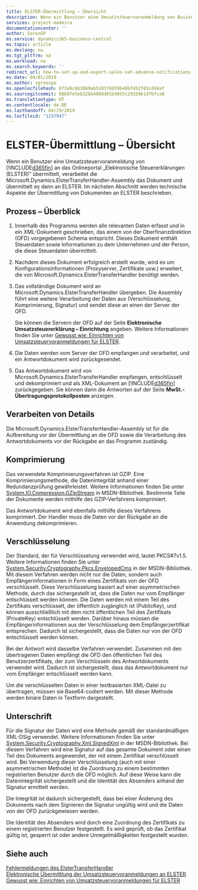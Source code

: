 ```yaml
---
title: ELSTER-Übermittlung – Übersicht
description: Wenn ein Benutzer eine Umsatzsteuervoranmeldung von Business Central an das Onlineportal „Elektronische Steuererklärungen (ELSTER)” übermittelt, verarbeitet die Microsoft.Dynamics.ElsterTransferHandler-Assembly das Dokument und übermittelt es dann an ELSTER.
services: project-madeira
documentationcenter: ''
author: SorenGP
ms.service: dynamics365-business-central
ms.topic: article
ms.devlang: na
ms.tgt_pltfrm: na
ms.workload: na
ms.search.keywords: ''
redirect_url: how-to-set-up-and-export-sales-vat-advance-notifications.md
ms.date: 04/01/2019
ms.author: sgroespe
ms.openlocfilehash: bf3a9c6b3869ab510376939b48b7452f03cdd4af
ms.sourcegitcommit: 60b87e5eb32bb408dd65b9855c29159b1dfbfca8
ms.translationtype: HT
ms.contentlocale: de-DE
ms.lasthandoff: 04/29/2019
ms.locfileid: "1237947"
---
```

# <a name="elster-transmission-overview"></a>ELSTER-Übermittlung – Übersicht
Wenn ein Benutzer eine Umsatzsteuervoranmeldung von [!INCLUDE[d365fin](../../includes/d365fin_md.md)] an das Onlineportal „Elektronische Steuererklärungen (ELSTER)” übermittelt, verarbeitet die Microsoft.Dynamics.ElsterTransferHandler-Assembly das Dokument und übermittelt es dann an ELSTER. Im nächsten Abschnitt werden technische Aspekte der Übermittlung von Dokumenten an ELSTER beschrieben.  

## <a name="process-overview"></a>Prozess – Überblick  

1.  Innerhalb des Programms werden alle relevanten Daten erfasst und in ein XML-Dokument geschrieben, das einem von der Oberfinanzdirektion (OFD) vorgegebenen Schema entspricht. Dieses Dokument enthält Steuerdaten sowie Informationen zu dem Unternehmen und der Person, die diese Steuerdaten übermittelt.  
2.  Nachdem dieses Dokument erfolgreich erstellt wurde, wird es um Konfigurationsinformationen (Proxyserver, Zertifikate usw.) erweitert, die von Microsoft.Dynamics.ElsterTransferHandler benötigt werden.  
3.  Das vollständige Dokument wird an Microsoft.Dynamics.ElsterTransferHandler übergeben. Die Assembly führt eine weitere Verarbeitung der Daten aus (Verschlüsselung, Komprimierung, Signatur) und sendet diese an einen der Server der OFD.  

    Sie können die Servern der OFD auf der Seite **Elektronische Umsatzsteuererklärung – Einrichtung** angeben. Weitere Informationen finden Sie unter [Gewusst wie: Einrichten von Umsatzsteuervoranmeldungen für ELSTER](how-to-set-up-sales-vat-advance-notifications-for-elster.md).  

4.  Die Daten werden vom Server der OFD empfangen und verarbeitet, und ein Antwortdokument wird zurückgesendet.  
5.  Das Antwortdokument wird von Microsoft.Dynamics.ElsterTransferHandler empfangen, entschlüsselt und dekomprimiert und als XML-Dokument an [!INCLUDE[d365fin](../../includes/d365fin_md.md)] zurückgegeben. Sie können dann die Antworten auf der Seite **MwSt.-Übertragungsprotokollposten** anzeigen.  

## <a name="process-details"></a>Verarbeiten von Details  
Die Microsoft.Dynamics.ElsterTransferHandler-Assembly ist für die Aufbereitung vor der Übermittlung an die OFD sowie die Verarbeitung des Antwortdokuments vor der Rückgabe an das Programm zuständig.  

## <a name="compression"></a>Komprimierung  
Das verwendete Komprimierungsverfahren ist GZIP. Eine Komprimierungsmethode, die Datenintegrität anhand einer Redundanzprüfung gewährleistet. Weitere Informationen finden Sie unter [System.IO.Compression.GZipStream](https://go.microsoft.com/fwlink/?LinkId=200710) in MSDN-Bibliothek. Bestimmte Teile der Dokumente werden mithilfe des GZIP-Verfahrens komprimiert.  

Das Antwortdokument wird ebenfalls mithilfe dieses Verfahrens komprimiert. Der Handler muss die Daten vor der Rückgabe an die Anwendung dekomprimieren.  

## <a name="encryption"></a>Verschlüsselung  
Der Standard, der für Verschlüsselung verwendet wird, lautet PKCS#7v1.5. Weitere Informationen finden Sie unter [System.Security.Cryptography.Pkcs.EnvelopedCms](https://go.microsoft.com/fwlink/?LinkId=200708) in der MSDN-Bibliothek. Mit diesem Verfahren werden nicht nur die Daten, sondern auch Empfängerinformationen in Form eines Zertifikats von der OFD verschlüsselt. Diese Verschlüsselung basiert auf einer asymmetrischen Methode, durch das sichergestellt ist, dass die Daten nur vom Empfänger entschlüsselt werden können. Die Daten werden mit einem Teil des Zertifikats verschlüsselt, der öffentlich zugänglich ist (PublicKey), und können ausschließlich mit dem nicht öffentlichen Teil des Zertifikats (PrivateKey) entschlüsselt werden. Darüber hinaus müssen die Empfängerinformationen aus der Verschlüsselung dem Empfängerzertifikat entsprechen. Dadurch ist sichergestellt, dass die Daten nur von der OFD entschlüsselt werden können.  

Bei der Antwort wird dasselbe Verfahren verwendet. Zusammen mit den übertragenen Daten empfängt die OFD den öffentlichen Teil des Benutzerzertifikats, der zum Verschlüsseln des Antwortdokuments verwendet wird. Dadurch ist sichergestellt, dass das Antwortdokument nur vom Empfänger entschlüsselt werden kann.  

Um die verschlüsselten Daten in einer textbasierten XML-Datei zu übertragen, müssen sie Base64-codiert werden. Mit dieser Methode werden binäre Daten in Textform dargestellt.  

## <a name="signature"></a>Unterschrift  
Für die Signatur der Daten wird eine Methode gemäß der standardmäßigen XML-DSig verwendet. Weitere Informationen finden Sie unter [System.Security.Cryptography.Xml.SignedXml](https://go.microsoft.com/fwlink/?LinkId=200709) in der MSDN-Bibliothek. Bei diesem Verfahren wird eine Signatur auf das gesamte Dokument oder einen Teil des Dokuments angewendet, der mit einem Zertifikat verschlüsselt wird. Bei Verwendung dieser Verschlüsselung (auch mit einer asymmetrischen Methode) ist die Zuordnung zu einem bestimmten registrierten Benutzer durch die OFD möglich. Auf diese Weise kann die Datenintegrität sichergestellt und die Identität des Absenders anhand der Signatur ermittelt werden.  

Die Integrität ist dadurch sichergestellt, dass bei einer Änderung des Dokuments nach dem Signieren die Signatur ungültig wird und die Daten von der OFD zurückgewiesen werden.  

Die Identität des Absenders wird durch eine Zuordnung des Zertifikats zu einem registrierten Benutzer festgestellt. Es wird geprüft, ob das Zertifikat gültig ist, gesperrt ist oder andere Unregelmäßigkeiten festgestellt wurden.  

## <a name="see-also"></a>Siehe auch  
 [Fehlermeldungen des ElsterTransferHandler](error-messages-of-the-elstertransferhandler.md)   
 [Elektronische Übermittlung der Umsatzsteuervoranmeldungen an ELSTER](electronic-submission-of-sales-vat-advance-notifications-to-elster.md)   
 [Gewusst wie: Einrichten von Umsatzsteuervoranmeldungen für ELSTER](how-to-set-up-sales-vat-advance-notifications-for-elster.md)
